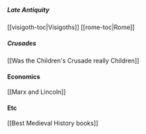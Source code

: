 ##### Late Antiquity
[[visigoth-toc|Visigoths]]
[[rome-toc|Rome]] 

##### Crusades
[[Was the Children's Crusade really Children]]

#### Economics
[[Marx and Lincoln]]  

#### Etc
[[Best Medieval History books]]